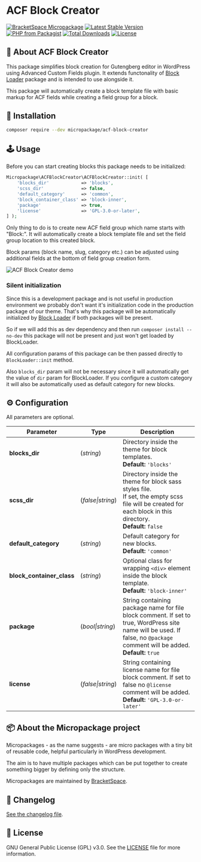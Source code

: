 # ACF Block Creator

[![BracketSpace Micropackage](https://img.shields.io/badge/BracketSpace-Micropackage-brightgreen)](https://bracketspace.com)
[![Latest Stable Version](https://poser.pugx.org/micropackage/acf-block-creator/v/stable)](https://packagist.org/packages/micropackage/acf-block-creator)
[![PHP from Packagist](https://img.shields.io/packagist/php-v/micropackage/acf-block-creator.svg)](https://packagist.org/packages/micropackage/acf-block-creator)
[![Total Downloads](https://poser.pugx.org/micropackage/acf-block-creator/downloads)](https://packagist.org/packages/micropackage/acf-block-creator)
[![License](https://poser.pugx.org/micropackage/acf-block-creator/license)](https://packagist.org/packages/micropackage/acf-block-creator)

## 🧬 About ACF Block Creator

This package simplifies block creation for Gutengberg editor in WordPress using Advanced Custom Fields plugin.
It extends functonality of [Block Loader](https://github.com/micropackage/block-loader) package and is intended to use alongside it.

This package will automatically create a block template file with basic markup for ACF fields while creating a field group for a block.

## 💾 Installation

``` bash
composer require --dev micropackage/acf-block-creator
```

## 🕹 Usage

Before you can start creating blocks this package needs to be initialized:
```php
Micropackage\ACFBlockCreator\ACFBlockCreator::init( [
	'blocks_dir'            => 'blocks',
	'scss_dir'              => false,
	'default_category'      => 'common',
	'block_container_class' => 'block-inner',
	'package'               => true,
	'license'               => 'GPL-3.0-or-later',
] );
```

Only thing to do is to create new ACF field group which name starts with "Block:". It will automatically create a block template file and set the field group location to this created block.

Block params (block name, slug, category etc.) can be adjusted using additional fields at the bottom of field group creation form.

![ACF Block Creator demo](./.github/assets/demo.gif?raw=true)

### Silent initialization

Since this is a development package and is not useful in production environment we probably don't want it's initialization code in the production package of our theme.
That's why this package will be automatically initialized by [Block Loader](https://github.com/micropackage/block-loader) if both packages will be present.

So if we will add this as dev dependency and then run `composer install --no-dev` this package will not be present and just won't get loaded by BlockLoader.

All configuration params of this package can be then passed directly to `BlockLoader::init` method.

Also `blocks_dir` param will not be necessary since it will automatically get the value of `dir` param for BlockLoader.
If you configure a custom category it will also be automatically used as default category for new blocks.

## ⚙️ Configuration
All parameters are optional.

| Parameter                 | Type              | Description                                                  |
| ------------------------- | ----------------- | ------------------------------------------------------------ |
| **blocks_dir**            | (*string*)        | Directory inside the theme for block templates.<br />**Default:** `'blocks'` |
| **scss_dir**              | (*false\|string*) | Directory inside the theme for block sass styles file.<br/>If set, the empty scss file will be created for each block in this directory.<br/>**Default:** `false` |
| **default_category**      | (*string*)        | Default category for new blocks.<br/>**Default:** `'common'` |
| **block_container_class** | (*string*)        | Optional class for wrapping `<div>` element inside the block template.<br/>**Default:** `'block-inner'` |
| **package**               | (*bool\|string*)  | String containing package name for file block comment. If set to true, WordPress site name will be used. If false, no `@package` comment will be added.<br/>**Default:** `true` |
| **license**               | (*false\|string*) | String containing license name for file block comment. If set to false no `@license` comment will be added.<br/>**Default:** `'GPL-3.0-or-later'` |



## 📦 About the Micropackage project

Micropackages - as the name suggests - are micro packages with a tiny bit of reusable code, helpful particularly in WordPress development.

The aim is to have multiple packages which can be put together to create something bigger by defining only the structure.

Micropackages are maintained by [BracketSpace](https://bracketspace.com).

## 📖 Changelog

[See the changelog file](./CHANGELOG.md).

## 📃 License

GNU General Public License (GPL) v3.0. See the [LICENSE](./LICENSE) file for more information.
